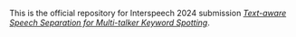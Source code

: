 This is the official repository for Interspeech 2024 submission [*Text-aware Speech Separation for Multi-talker Keyword Spotting*]().
